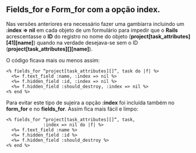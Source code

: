 ## Fields\_for e Form\_for com a opção index.


Nas versões anteriores era necessário fazer uma gambiarra incluindo um **:index => nil** em cada objeto de um formulário para impedir que o **Rails** acrescentasse o **ID** do registro no nome do objeto (**project[task_attributes][41][name]**) quando na verdade desejava-se sem o ID (**project[task_attributes][][name]**).

O código ficava mais ou menos assim:

	<% fields_for “project[task_attributes][]“, task do |f| %>
	  <%= f.text_field :name, :index => nil %>
	  <%= f.hidden_field :id, :index => nil %>
	  <%= f.hidden_field :should_destroy, :index => nil %>
	<% end %>
	
Para evitar este tipo de sujeira a opção **:index** foi incluída também no **form\_for** e no **fields\_for**. Assim fica mais fácil e limpo:

	<% fields_for “project[task_attributes][]“, task,
	              :index => nil do |f| %>
	  <%= f.text_field :name %>
	  <%= f.hidden_field :id %>
	  <%= f.hidden_field :should_destroy %>
	<% end %>